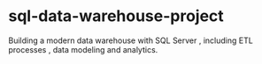 # sql-data-warehouse-project
Building a modern data warehouse with SQL Server , including ETL processes , data modeling and analytics.
